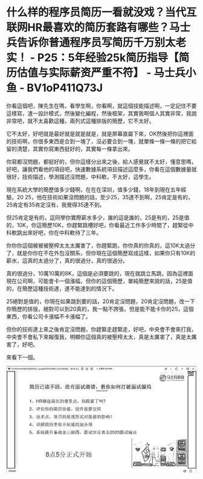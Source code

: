 # 什么样的程序员简历一看就没戏？当代互联网HR最喜欢的简历套路有哪些？马士兵告诉你普通程序员写简历千万别太老实！ - P25：5年经验25k简历指导【简历估值与实际薪资严重不符】 - 马士兵小鱼 - BV1oP411Q73J

你看這個吧，陳先生在嗎，看學生啊，你看啊，就這個技能描述啊，一定記住不要這樣寫，渣一設計模式，然後變化編程，然後框架，其實我啊個人其實非常，我說非常吧，就不太喜歡這種，兩列式這種排版的簡歷，它不太好。

它不太好，好吧就是最好就是就是就是，就是屏幕直屬下來，OK然後把你這裡面的技術啊，你很多東西是合到一塊了，沒必要合到一塊，就單條一條一條的把它給留的清楚，其實你寫東西挺好的，其實每一條拿出來。

你寫都沒問題，都挺好的，但你這樣分出來之後，給人感覺就不太好，懂意思嗎，好吧，讓我們看他的項目吧，快速數據系統項目描述這麼多，你看在這個數據量就很好，技術描述，學測描述沒問題，中科軟，不太好，這學生。

現在系統大學的簡歷值多少錢啊，在在在深圳，值多少錢，18年到現在五年經驗，20 25，他在技術如果沒問題的話，至少25，35達不到啊，25肯定是有的，25肯定有35肯定沒有，我覺得35達不到。

但25肯定是有的，這同學你實際薪水多少，誰的這是誰的，25是有的，25是值的，10K，你這簡歷10K，你趕緊跳槽好吧，你看最近工作多少時間了，趕緊從中科軟跳出來好吧，你在中科軟待了三年。

你你你這個被被被壓榨太太太厲害了，你趕緊跑，你你真的你真的，這10K太過分了，就是你你在不在外包沒關系，但你現在這個簡歷寫成這樣，如果你只有10K的薪水，這真的太過分了，真的很過分，真的很過分。

真的很過分，10萬10萬的8K，這個是必須要跳的，現在就跳立馬跳，因為這裡面現在公司啊，可能會卡一個漲幅，但你的這個簡歷，單純簡歷來說的話，25是值的，在簡歷這種技術達，達不能達到的情況下。

25絕對是值的，你現在如果跳到要的話，20肯定沒問題，20肯定沒問題，改一下你簡歷的排版，絕對可以到20真的，我一點不誇張，但是能不能卡你的25，這個東西，你看公司卡漲幅不卡漲幅了。

但你的技術達上來之後肯定沒問題，你趕緊走趕緊走，好吧，中央會不會來打我，中央會不會私下來報復我，明顯你這個真的被壓榨太太，真是太厲害了，真是太厲害了，好吧。

來看下一個。

![](img/1a68644e882cd054169cc028d1a2e033_1.png)